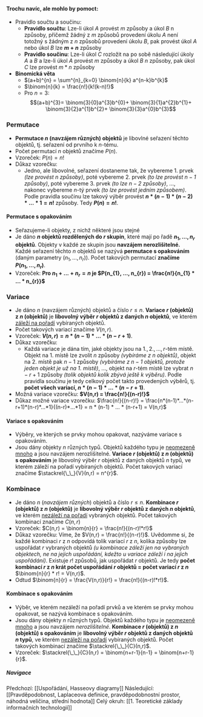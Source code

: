 #### Trochu navíc, ale mohlo by pomoct:
- Pravidlo součtu a součinu:
	- **Pravidlo součtu**: Lze-li úkol $A$ provést $m$ způsoby a úkol $B$ n způsoby, přičemž žádný z $m$ způsobů provedení úkolu $A$ není totožný s žádným z $n$ způsobů provedení úkolu $B$, pak provést úkol $A$ nebo úkol $B$ lze **$m + n$** způsoby
	- **Pravidlo součinu**: Lze-li úkol $C$ rozložit na po sobě následující úkoly $A$ a $B$ a lze-li úkol $A$ provést $m$ způsoby a úkol $B$ $n$ způsoby, pak úkol $C$ lze provést $m*n$ způsoby
- **Binomická věta**
	- $(a+b)^{n} = \sum^{n}_{k=0} \binom{n}{k} a^{n-k}b^{k}$
	- $\binom{n}{k} = \frac{n!}{k!(k-n)!}$
	- Pro $n=3$: $$(a+b)^{3}= \binom{3}{0}a^{3}b^{0}+ \binom{3}{1}a^{2}b^{1}+ \binom{3}{2}a^{1}b^{2}+ \binom{3}{3}a^{0}b^{3}$$

### Permutace
- **Permutace $n$ (navzájem různých) objektů** je libovlné seřazení těchto objektů, tj. seřazení od prvního k $n$-tému. 
- Počet permutací $n$ objektů značíme $P(n)$.
- Vzoreček: $P(n) = n!$
- Důkaz vzorečku:
	- Jedno, ale libovolné, seřazení dostaneme tak, že vybereme $1.$ prvek *(lze provést $n$ způsoby)*, poté vybereme $2.$ prvek *(to lze provést $n-1$ způsoby)*, poté vybereme $3.$ prvek *(to lze $n-2$ způsoby)*, ..., nakonec vybereme $n$-tý prvek *(to lze provést jedním způsobem)*. Podle pravidla součinu lze takový výběr provést **$n * (n-1) * (n-2) * ... * 1 = n!$** způsoby. Tedy **$P(n) = n!$**.

#### Permutace s opakováním
- Seřazujeme-li objekty, z nichž některé jsou stejné
- Je dáno **$n$ objektů rozdělených do $r$ skupin**, které mají po řadě **$n_{1}, ..., n_{r}$ objektů**. Objekty v každé ze skupin jsou **navzájem nerozlišitelné.** Každé seřazení těchto $n$ objektů se nazývá **permutace s opakováním** (daným parametry ($n_{1}, ..., n_{r}$)). Počet takových permutací **značíme $P(n_{1}, ..., n_{r})$**.
- Vzoreček: **Pro $n_{1} + ... + n_{r} = n$ je $P(n_{1}, ..., n_{r}) = \frac{n!}{n_{1} * ... * n_{r}}$**

### Variace
- Je dáno $n$ (navzájem různých) objektů a číslo $r \leq n$. **Variace $r$ (objektů) z $n$ (objektů)** je **libovolný výběr $r$ objektů z daných $n$ objektů**, ve kterém <u>záleží na pořadí</u> vybíraných objektů. 
- Počet takových variací značíme $V(n,r)$.
- Vzoreček: **$V(n,r) = n * (n-1) * ... * (n-r+1)$**.
- Důkaz vzorečku:
	- Každá variace je dána tím, jaké objekty jsou na $1., 2., ..., r$-tém místě. Objekt na $1.$ místě lze zvolit $n$ způsoby *(vybíráme z n objektů)*, objekt na $2.$ místě pak $n-1$ způsoby *(vybíráme z $n-1$ objektů, protože jeden objekt je už na $1.$ místě)*, ..., objekt na $r$-tém místě lze vybrat $n-r+1$ způsoby *(tolik objektů kolik zbývá ještě k výběru)*. Podle pravidla součinu je tedy celkový počet takto provedených výběrů, tj. **počet všech variací, $n * (n-1) * ... * (n-r+1)$**.
- Možná variace vzorečku: **$V(n,r) = \frac{n!}{(n-r)!}$**
- Důkaz možné variace vzorečku: $\frac{n!}{(n-r)!} = \frac{n*(n-1)*...*(n-r+1)*(n-r)*...*1}{(n-r)*...*1} = n * (n-1) * ... * (n-r+1) = V(n,r)$ 

#### Variace s opakováním
- Výběry, ve kterých se prvky mohou opakovat, nazýváme variace s opakováním.
- Jsou dány objekty $n$ různých typů. Objektů každého typu je <u>neomezeně mnoho</u> a jsou navzájem nerozlišitelné. **Variace $r$ (objektů) z $n$ (objektů) s opakováním** je libovolný výběr $r$ objektů z daných objektů $n$ typů, ve kterém záleží na pořadí vybíraných objektů. Počet takových variací značíme $\stackrel{\_\_}{V}(n,r) = n^{r}$.

### Kombinace
- Je dáno $n$ (*navzájem různých*) objektů a číslo $r \leq n$. **Kombinace $r$ (objektů) z $n$ (objektů)** je **libovolný výběr $r$ objektů z daných $n$ objektů**, ve kterém <u>nezáleží na pořadí</u> vybraných objektů. Počet takových kombinací značíme $C(n,r)$
- Vzoreček: $C(n,r) = \binom{n}{r} = \frac{n!}{(n-r)!*r!}$
- Důkaz vzorečku: Víme, že $V(n,r) = \frac{n!}{(n-r)!}$. Uvědomme si, že každé kombinaci $r$ z $n$ odpovídá tolik variací $r$ z $n$, kolika způsoby lze uspořádat $r$ vybraných objektů *(u kombinace záleží jen na vybraných objektech, ne na jejich uspořádání, kdežto u variace záleží i na jejich uspořádání)*. Existuje $r!$ způsobů, jak uspořádat $r$ objektů. Je tedy **počet kombinací $r$ z $n$ krát počet uspořádání $r$ objektů = počet variací $r$ z $n$** $\binom{n}{r} * r! = V(n,r)$.
- Odtud $\binom{n}{r} = \frac{V(n,r)}{r!} = \frac{n!}{(n-r)!*r!}$.

#### Kombinace s opakováním
- Výběr, ve kterém nezáleží na pořadí prvků a ve kterém se prvky mohou opakovat, se nazývá kombinace s opakováním.
- Jsou dány objekty $n$ různých typů. Objektů každého typu je <u>neomezeně mnoho</u> a jsou navzájem *nerozlišitelné*. **Kombinace $r$ (objektů) z $n$ (objektů) s opakováním** je **libovolný výběr $r$ objektů z daných objektů $n$ typů**, ve kterém <u>nezáleží na pořadí</u> vybíraných objektů. Počet takových kombinací značíme $\stackrel{\_\_}{C}(n,r)$.
- Vzoreček: $\stackrel{\_\_}{C}(n,r) = \binom{n+r-1}{n-1} = \binom{n+r-1}{r}$.

##### Navigace
Předchozí:  [[Uspořádání, Hasseovy diagramy]]
Následující: [[Pravděpodobnost, Laplaceova definice, pravděpodobnostní prostor, náhodná veličina, střední hodnota]]
Celý okruh: [[1. Teoretické základy informačních technologií]]